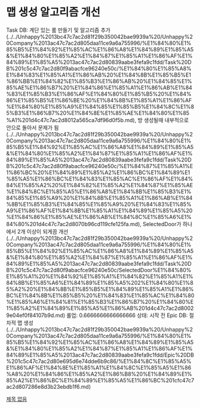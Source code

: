 # 맵 생성 알고리즘 개선

Task DB:  계단 있는 룸 만들기 및 알고리즘 추가 (../../Unhappy%2013bc47c7ac2d81f29b350042bae9939a%20/Unhappy%20Company%2013ac47c7ac2d805daa11ce9a6a755996/%E1%84%80%E1%85%B5%E1%84%92%E1%85%AC%E1%86%A8%E1%84%89%E1%85%A5&%E1%84%80%E1%85%A2%E1%84%87%E1%85%A1%E1%86%AF%E1%84%89%E1%85%A5%2013ac47c7ac2d80839aabe3fefa9c1fdd/Task%20DB%201c5c47c7ac2d80f9abacfce96240e50c/%E1%84%80%E1%85%A8%E1%84%83%E1%85%A1%E1%86%AB%20%E1%84%8B%E1%85%B5%E1%86%BB%E1%84%82%E1%85%B3%E1%86%AB%20%E1%84%85%E1%85%AE%E1%86%B7%20%E1%84%86%E1%85%A1%E1%86%AB%E1%84%83%E1%85%B3%E1%86%AF%E1%84%80%E1%85%B5%20%E1%84%86%E1%85%B5%E1%86%BE%20%E1%84%8B%E1%85%A1%E1%86%AF%E1%84%80%E1%85%A9%E1%84%85%E1%85%B5%E1%84%8C%E1%85%B3%E1%86%B7%20%E1%84%8E%E1%85%AE%E1%84%80%E1%85%A1%201d4c47c7ac2d8012a565ca7df96d0f5b.md), 방 생성될때 내부적으로 안으로 돌아서 문제가 됨 (../../Unhappy%2013bc47c7ac2d81f29b350042bae9939a%20/Unhappy%20Company%2013ac47c7ac2d805daa11ce9a6a755996/%E1%84%80%E1%85%B5%E1%84%92%E1%85%AC%E1%86%A8%E1%84%89%E1%85%A5&%E1%84%80%E1%85%A2%E1%84%87%E1%85%A1%E1%86%AF%E1%84%89%E1%85%A5%2013ac47c7ac2d80839aabe3fefa9c1fdd/Task%20DB%201c5c47c7ac2d80f9abacfce96240e50c/%E1%84%87%E1%85%A1%E1%86%BC%20%E1%84%89%E1%85%A2%E1%86%BC%E1%84%89%E1%85%A5%E1%86%BC%E1%84%83%E1%85%AC%E1%86%AF%E1%84%84%E1%85%A2%20%E1%84%82%E1%85%A2%E1%84%87%E1%85%AE%E1%84%8C%E1%85%A5%E1%86%A8%E1%84%8B%E1%85%B3%E1%84%85%E1%85%A9%20%E1%84%8B%E1%85%A1%E1%86%AB%E1%84%8B%E1%85%B3%E1%84%85%E1%85%A9%20%E1%84%83%E1%85%A9%E1%86%AF%E1%84%8B%E1%85%A1%E1%84%89%E1%85%A5%20%E1%84%86%E1%85%AE%E1%86%AB%E1%84%8C%E1%85%A6%E1%84%80%201d4c47c7ac2d8070b96cd119cfe125fa.md),  SelectedDoor가 하나에서 2개 이상이 되게끔 개선 (../../Unhappy%2013bc47c7ac2d81f29b350042bae9939a%20/Unhappy%20Company%2013ac47c7ac2d805daa11ce9a6a755996/%E1%84%80%E1%85%B5%E1%84%92%E1%85%AC%E1%86%A8%E1%84%89%E1%85%A5&%E1%84%80%E1%85%A2%E1%84%87%E1%85%A1%E1%86%AF%E1%84%89%E1%85%A5%2013ac47c7ac2d80839aabe3fefa9c1fdd/Task%20DB%201c5c47c7ac2d80f9abacfce96240e50c/SelectedDoor%E1%84%80%E1%85%A1%20%E1%84%92%E1%85%A1%E1%84%82%E1%85%A1%E1%84%8B%E1%85%A6%E1%84%89%E1%85%A5%202%E1%84%80%E1%85%A2%20%E1%84%8B%E1%85%B5%E1%84%89%E1%85%A1%E1%86%BC%E1%84%8B%E1%85%B5%20%E1%84%83%E1%85%AC%E1%84%80%E1%85%A6%E1%84%81%E1%85%B3%E1%86%B7%20%E1%84%80%E1%85%A2%E1%84%89%E1%85%A5%E1%86%AB%201d4c47c7ac2d80029e04ef0f84107b9d.md)
롤업: 0.6666666666666666
상태: 시작 전
Epic DB: 절차적 맵 생성 (../../Unhappy%2013bc47c7ac2d81f29b350042bae9939a%20/Unhappy%20Company%2013ac47c7ac2d805daa11ce9a6a755996/%E1%84%80%E1%85%B5%E1%84%92%E1%85%AC%E1%86%A8%E1%84%89%E1%85%A5&%E1%84%80%E1%85%A2%E1%84%87%E1%85%A1%E1%86%AF%E1%84%89%E1%85%A5%2013ac47c7ac2d80839aabe3fefa9c1fdd/Epic%20DB%201c5c47c7ac2d80e695d6e74dde6b9c86/%E1%84%8C%E1%85%A5%E1%86%AF%E1%84%8E%E1%85%A1%E1%84%8C%E1%85%A5%E1%86%A8%20%E1%84%86%E1%85%A2%E1%86%B8%20%E1%84%89%E1%85%A2%E1%86%BC%E1%84%89%E1%85%A5%E1%86%BC%201cfc47c7ac2d807286e8d3b23ebdb1f6.md)

[제목 없음](%E1%84%86%E1%85%A2%E1%86%B8%20%E1%84%89%E1%85%A2%E1%86%BC%E1%84%89%E1%85%A5%E1%86%BC%20%E1%84%8B%E1%85%A1%E1%86%AF%E1%84%80%E1%85%A9%E1%84%85%E1%85%B5%E1%84%8C%E1%85%B3%E1%86%B7%20%E1%84%80%E1%85%A2%E1%84%89%E1%85%A5%E1%86%AB%201d4c47c7ac2d80cb9130e9e0b449c736/%E1%84%8C%E1%85%A6%E1%84%86%E1%85%A9%E1%86%A8%20%E1%84%8B%E1%85%A5%E1%86%B9%E1%84%8B%E1%85%B3%E1%86%B7%201d4c47c7ac2d8008bc4ff5b93ba63f1c.csv)